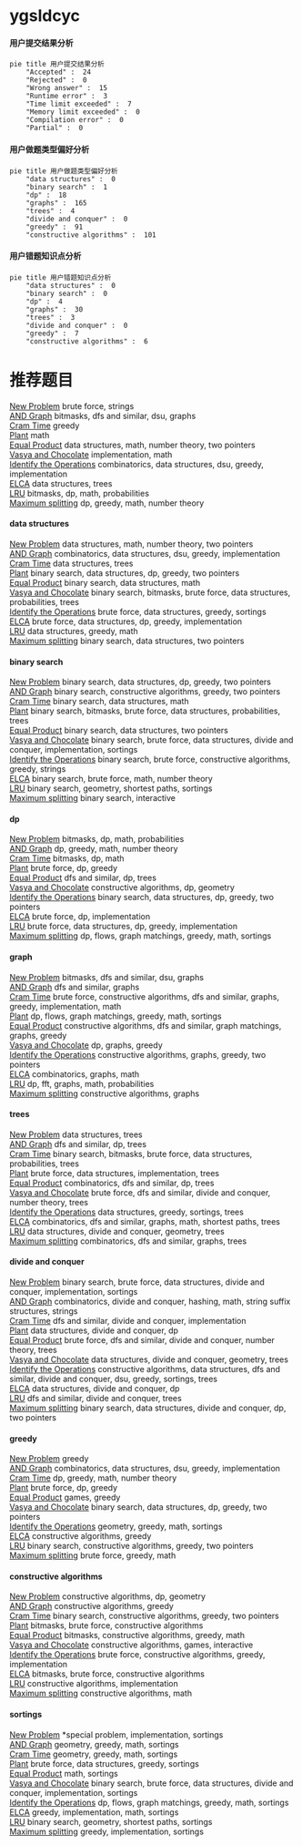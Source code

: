 # ygsldcyc
<!-- tabs:start -->
#### **用户提交结果分析**

```mermaid
pie title 用户提交结果分析
    "Accepted" :  24
    "Rejected" :  0
    "Wrong answer" :  15
    "Runtime error" :  3
    "Time limit exceeded" :  7
    "Memory limit exceeded" :  0
    "Compilation error" :  0
    "Partial" :  0
```
#### **用户做题类型偏好分析**

```mermaid
pie title 用户做题类型偏好分析
    "data structures" :  0
    "binary search" :  1
    "dp" :  18
    "graphs" :  165
    "trees" :  4
    "divide and conquer" :  0
    "greedy" :  91
    "constructive algorithms" :  101
```
#### **用户错题知识点分析**

```mermaid
pie title 用户错题知识点分析
    "data structures" :  0
    "binary search" :  0
    "dp" :  4
    "graphs" :  30
    "trees" :  3
    "divide and conquer" :  0
    "greedy" :  7
    "constructive algorithms" :  6
```
<!-- tabs:end -->
# 推荐题目
[New Problem](http://codeforces.com/problemset/problem/278/B)		brute force,
                        strings		  
[AND Graph](http://codeforces.com/problemset/problem/986/C)		bitmasks,
                        dfs and similar,
                        dsu,
                        graphs		  
[Cram Time](https://codeforces.com/contest/1072/problem/C)		greedy		  
[Plant](https://codeforces.com/contest/186/problem/C)		math		  
[Equal Product](http://codeforces.com/problemset/problem/1418/F)		data structures,
                        math,
                        number theory,
                        two pointers		  
[Vasya and Chocolate](http://codeforces.com/problemset/problem/1065/A)		implementation,
                        math		  
[Identify the Operations](https://codeforces.com/contest/1443/problem/F)		combinatorics,
                        data structures,
                        dsu,
                        greedy,
                        implementation		  
[ELCA](http://codeforces.com/problemset/problem/482/E)		data structures,
                        trees		  
[LRU](http://codeforces.com/problemset/problem/698/C)		bitmasks,
                        dp,
                        math,
                        probabilities		  
[Maximum splitting](http://codeforces.com/problemset/problem/870/C)		dp,
                        greedy,
                        math,
                        number theory		  
<!-- tabs:start -->
#### **data structures**
[New Problem](http://codeforces.com/problemset/problem/1418/F)		data structures,
                        math,
                        number theory,
                        two pointers		  
[AND Graph](https://codeforces.com/contest/1443/problem/F)		combinatorics,
                        data structures,
                        dsu,
                        greedy,
                        implementation		  
[Cram Time](http://codeforces.com/problemset/problem/482/E)		data structures,
                        trees		  
[Plant](http://codeforces.com/problemset/problem/1492/C)		binary search,
                        data structures,
                        dp,
                        greedy,
                        two pointers		  
[Equal Product](http://codeforces.com/problemset/problem/1490/G)		binary search,
                        data structures,
                        math		  
[Vasya and Chocolate](http://codeforces.com/problemset/problem/1479/D)		binary search,
                        bitmasks,
                        brute force,
                        data structures,
                        probabilities,
                        trees		  
[Identify the Operations](http://codeforces.com/problemset/problem/1497/A)		brute force,
                        data structures,
                        greedy,
                        sortings		  
[ELCA](http://codeforces.com/problemset/problem/1491/C)		brute force,
                        data structures,
                        dp,
                        greedy,
                        implementation		  
[LRU](http://codeforces.com/problemset/problem/1492/B)		data structures,
                        greedy,
                        math		  
[Maximum splitting](http://codeforces.com/problemset/problem/1436/E)		binary search,
                        data structures,
                        two pointers		  
#### **binary search**
[New Problem](http://codeforces.com/problemset/problem/1492/C)		binary search,
                        data structures,
                        dp,
                        greedy,
                        two pointers		  
[AND Graph](http://codeforces.com/problemset/problem/1463/D)		binary search,
                        constructive algorithms,
                        greedy,
                        two pointers		  
[Cram Time](http://codeforces.com/problemset/problem/1490/G)		binary search,
                        data structures,
                        math		  
[Plant](http://codeforces.com/problemset/problem/1479/D)		binary search,
                        bitmasks,
                        brute force,
                        data structures,
                        probabilities,
                        trees		  
[Equal Product](http://codeforces.com/problemset/problem/1436/E)		binary search,
                        data structures,
                        two pointers		  
[Vasya and Chocolate](http://codeforces.com/problemset/problem/1461/D)		binary search,
                        brute force,
                        data structures,
                        divide and conquer,
                        implementation,
                        sortings		  
[Identify the Operations](http://codeforces.com/problemset/problem/1493/C)		binary search,
                        brute force,
                        constructive algorithms,
                        greedy,
                        strings		  
[ELCA](http://codeforces.com/problemset/problem/1487/D)		binary search,
                        brute force,
                        math,
                        number theory		  
[LRU](http://codeforces.com/problemset/problem/1486/B)		binary search,
                        geometry,
                        shortest paths,
                        sortings		  
[Maximum splitting](http://codeforces.com/problemset/problem/1486/C1)		binary search,
                        interactive		  
#### **dp**
[New Problem](http://codeforces.com/problemset/problem/698/C)		bitmasks,
                        dp,
                        math,
                        probabilities		  
[AND Graph](http://codeforces.com/problemset/problem/870/C)		dp,
                        greedy,
                        math,
                        number theory		  
[Cram Time](http://codeforces.com/problemset/problem/1034/E)		bitmasks,
                        dp,
                        math		  
[Plant](http://codeforces.com/problemset/problem/1260/E)		brute force,
                        dp,
                        greedy		  
[Equal Product](http://codeforces.com/problemset/problem/1187/E)		dfs and similar,
                        dp,
                        trees		  
[Vasya and Chocolate](http://codeforces.com/problemset/problem/1444/D)		constructive algorithms,
                        dp,
                        geometry		  
[Identify the Operations](http://codeforces.com/problemset/problem/1492/C)		binary search,
                        data structures,
                        dp,
                        greedy,
                        two pointers		  
[ELCA](https://codeforces.com/contest/1457/problem/C)		brute force,
                        dp,
                        implementation		  
[LRU](http://codeforces.com/problemset/problem/1491/C)		brute force,
                        data structures,
                        dp,
                        greedy,
                        implementation		  
[Maximum splitting](http://codeforces.com/problemset/problem/1437/C)		dp,
                        flows,
                        graph matchings,
                        greedy,
                        math,
                        sortings		  
#### **graph**
[New Problem](http://codeforces.com/problemset/problem/986/C)		bitmasks,
                        dfs and similar,
                        dsu,
                        graphs		  
[AND Graph](http://codeforces.com/problemset/problem/732/F)		dfs and similar,
                        graphs		  
[Cram Time](http://codeforces.com/problemset/problem/1487/C)		brute force,
                        constructive algorithms,
                        dfs and similar,
                        graphs,
                        greedy,
                        implementation,
                        math		  
[Plant](http://codeforces.com/problemset/problem/1437/C)		dp,
                        flows,
                        graph matchings,
                        greedy,
                        math,
                        sortings		  
[Equal Product](http://codeforces.com/problemset/problem/1470/D)		constructive algorithms,
                        dfs and similar,
                        graph matchings,
                        graphs,
                        greedy		  
[Vasya and Chocolate](http://codeforces.com/problemset/problem/1476/C)		dp,
                        graphs,
                        greedy		  
[Identify the Operations](http://codeforces.com/problemset/problem/1304/D)		constructive algorithms,
                        graphs,
                        greedy,
                        two pointers		  
[ELCA](http://codeforces.com/problemset/problem/1475/C)		combinatorics,
                        graphs,
                        math		  
[LRU](http://codeforces.com/problemset/problem/553/E)		dp,
                        fft,
                        graphs,
                        math,
                        probabilities		  
[Maximum splitting](http://codeforces.com/problemset/problem/1495/C)		constructive algorithms,
                        graphs		  
#### **trees**
[New Problem](http://codeforces.com/problemset/problem/482/E)		data structures,
                        trees		  
[AND Graph](http://codeforces.com/problemset/problem/1187/E)		dfs and similar,
                        dp,
                        trees		  
[Cram Time](http://codeforces.com/problemset/problem/1479/D)		binary search,
                        bitmasks,
                        brute force,
                        data structures,
                        probabilities,
                        trees		  
[Plant](http://codeforces.com/problemset/problem/1511/C)		brute force,
                        data structures,
                        implementation,
                        trees		  
[Equal Product](http://codeforces.com/problemset/problem/1499/F)		combinatorics,
                        dfs and similar,
                        dp,
                        trees		  
[Vasya and Chocolate](http://codeforces.com/problemset/problem/1491/E)		brute force,
                        dfs and similar,
                        divide and conquer,
                        number theory,
                        trees		  
[Identify the Operations](http://codeforces.com/problemset/problem/1466/D)		data structures,
                        greedy,
                        sortings,
                        trees		  
[ELCA](http://codeforces.com/problemset/problem/1495/D)		combinatorics,
                        dfs and similar,
                        graphs,
                        math,
                        shortest paths,
                        trees		  
[LRU](http://codeforces.com/problemset/problem/1303/G)		data structures,
                        divide and conquer,
                        geometry,
                        trees		  
[Maximum splitting](http://codeforces.com/problemset/problem/1454/E)		combinatorics,
                        dfs and similar,
                        graphs,
                        trees		  
#### **divide and conquer**
[New Problem](http://codeforces.com/problemset/problem/1461/D)		binary search,
                        brute force,
                        data structures,
                        divide and conquer,
                        implementation,
                        sortings		  
[AND Graph](http://codeforces.com/problemset/problem/1466/G)		combinatorics,
                        divide and conquer,
                        hashing,
                        math,
                        string suffix structures,
                        strings		  
[Cram Time](http://codeforces.com/problemset/problem/1490/D)		dfs and similar,
                        divide and conquer,
                        implementation		  
[Plant](https://codeforces.com/contest/1483/problem/C)		data structures,
                        divide and conquer,
                        dp		  
[Equal Product](http://codeforces.com/problemset/problem/1491/E)		brute force,
                        dfs and similar,
                        divide and conquer,
                        number theory,
                        trees		  
[Vasya and Chocolate](http://codeforces.com/problemset/problem/1303/G)		data structures,
                        divide and conquer,
                        geometry,
                        trees		  
[Identify the Operations](http://codeforces.com/problemset/problem/1494/D)		constructive algorithms,
                        data structures,
                        dfs and similar,
                        divide and conquer,
                        dsu,
                        greedy,
                        sortings,
                        trees		  
[ELCA](http://codeforces.com/problemset/problem/1482/E)		data structures,
                        divide and conquer,
                        dp		  
[LRU](http://codeforces.com/problemset/problem/566/C)		dfs and similar,
                        divide and conquer,
                        trees		  
[Maximum splitting](http://codeforces.com/problemset/problem/1428/F)		binary search,
                        data structures,
                        divide and conquer,
                        dp,
                        two pointers		  
#### **greedy**
[New Problem](https://codeforces.com/contest/1072/problem/C)		greedy		  
[AND Graph](https://codeforces.com/contest/1443/problem/F)		combinatorics,
                        data structures,
                        dsu,
                        greedy,
                        implementation		  
[Cram Time](http://codeforces.com/problemset/problem/870/C)		dp,
                        greedy,
                        math,
                        number theory		  
[Plant](http://codeforces.com/problemset/problem/1260/E)		brute force,
                        dp,
                        greedy		  
[Equal Product](http://codeforces.com/problemset/problem/1495/B)		games,
                        greedy		  
[Vasya and Chocolate](http://codeforces.com/problemset/problem/1492/C)		binary search,
                        data structures,
                        dp,
                        greedy,
                        two pointers		  
[Identify the Operations](https://codeforces.com/contest/1496/problem/C)		geometry,
                        greedy,
                        math,
                        sortings		  
[ELCA](http://codeforces.com/problemset/problem/1493/A)		constructive algorithms,
                        greedy		  
[LRU](http://codeforces.com/problemset/problem/1463/D)		binary search,
                        constructive algorithms,
                        greedy,
                        two pointers		  
[Maximum splitting](http://codeforces.com/problemset/problem/1462/C)		brute force,
                        greedy,
                        math		  
#### **constructive algorithms**
[New Problem](http://codeforces.com/problemset/problem/1444/D)		constructive algorithms,
                        dp,
                        geometry		  
[AND Graph](http://codeforces.com/problemset/problem/1493/A)		constructive algorithms,
                        greedy		  
[Cram Time](http://codeforces.com/problemset/problem/1463/D)		binary search,
                        constructive algorithms,
                        greedy,
                        two pointers		  
[Plant](https://codeforces.com/contest/1456/problem/B)		bitmasks,
                        brute force,
                        constructive algorithms		  
[Equal Product](http://codeforces.com/problemset/problem/1492/D)		bitmasks,
                        constructive algorithms,
                        greedy,
                        math		  
[Vasya and Chocolate](https://codeforces.com/contest/1504/problem/D)		constructive algorithms,
                        games,
                        interactive		  
[Identify the Operations](https://codeforces.com/contest/1483/problem/A)		brute force,
                        constructive algorithms,
                        greedy,
                        implementation		  
[ELCA](https://codeforces.com/contest/1457/problem/D)		bitmasks,
                        brute force,
                        constructive algorithms		  
[LRU](http://codeforces.com/problemset/problem/1513/A)		constructive algorithms,
                        implementation		  
[Maximum splitting](http://codeforces.com/problemset/problem/1473/C)		constructive algorithms,
                        math		  
#### **sortings**
[New Problem](http://codeforces.com/problemset/problem/1297/B)		*special problem,
                        implementation,
                        sortings		  
[AND Graph](https://codeforces.com/contest/1496/problem/C)		geometry,
                        greedy,
                        math,
                        sortings		  
[Cram Time](http://codeforces.com/problemset/problem/1495/A)		geometry,
                        greedy,
                        math,
                        sortings		  
[Plant](http://codeforces.com/problemset/problem/1497/A)		brute force,
                        data structures,
                        greedy,
                        sortings		  
[Equal Product](http://codeforces.com/problemset/problem/1427/A)		math,
                        sortings		  
[Vasya and Chocolate](http://codeforces.com/problemset/problem/1461/D)		binary search,
                        brute force,
                        data structures,
                        divide and conquer,
                        implementation,
                        sortings		  
[Identify the Operations](http://codeforces.com/problemset/problem/1437/C)		dp,
                        flows,
                        graph matchings,
                        greedy,
                        math,
                        sortings		  
[ELCA](http://codeforces.com/problemset/problem/1473/A)		greedy,
                        implementation,
                        math,
                        sortings		  
[LRU](http://codeforces.com/problemset/problem/1486/B)		binary search,
                        geometry,
                        shortest paths,
                        sortings		  
[Maximum splitting](http://codeforces.com/problemset/problem/1480/B)		greedy,
                        implementation,
                        sortings		  
<!-- tabs:end -->

